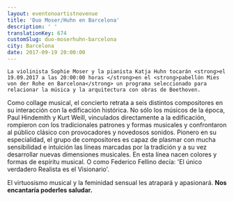 ```yaml
---
layout: eventonoartistnovenue
title: 'Duo Moser/Huhn en Barcelona'
description: ' '
translationKey: 674
customSlug: duo-moserhuhn-barcelona
city: Barcelona
date: 2017-09-19 20:00:00
---
```


    La violinista Sophie Moser y la pianista Katja Huhn tocarán <strong>el 19.09.2017 a las 20:00:00 horas </strong>en el <strong>pabellón Mies von der Rohe en Barcelona</strong> un programa seleccionado para relacionar la música y la arquitectura con obras de Beethoven.

Como collage musical, el concierto retrata a seis distintos compositores en su interacción con la edificación histórica. No sólo los músicos de la época, Paul Hindemith y Kurt Weill, vinculados directamente a la edificación, rompieron con los tradicionales patrones y formas musicales y confrontaron al público clásico con provocadores y novedosos sonidos. Pionero en su especialidad, el grupo de compositores es capaz de plasmar con mucha sensibilidad e intuición las líneas marcadas por la tradición y a su vez desarrollar nuevas dimensiones musicales.  En esta línea nacen colores y formas de espíritu musical. O como Federico Fellino decía: 'El único verdadero Realista es el Visionario'.

El virtuosismo musical y la feminidad sensual les atrapará y apasionará. <strong>Nos encantaría poderles saludar.</strong>
